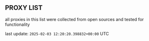 ## PROXY LIST

all proxies in this list were collected from open sources and tested for functionality

last update: `2025-02-03 12:20:20.398832+00:00` UTC